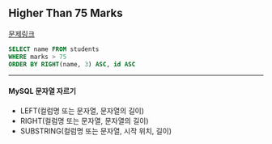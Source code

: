 ## Higher Than 75 Marks
[문제링크](https://www.hackerrank.com/challenges/more-than-75-marks)
```sql
SELECT name FROM students
WHERE marks > 75
ORDER BY RIGHT(name, 3) ASC, id ASC  
```

___
#### MySQL 문자열 자르기
- LEFT(컬럼명 또는 문자열, 문자열의 길이)
- RIGHT(컬럼명 또는 문자열, 문자열의 길이)
- SUBSTRING(컬럼명 또는 문자열, 시작 위치, 길이)
